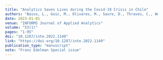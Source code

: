 ```yaml
---
title: "Analytics Saves Lives during the Covid-19 Crisis in Chile"
authors: "Basso, L., Goic, M., Olivares, M., Saure, D., Thraves, C., Weintraub, G., et al."
date: 2023-01-01
venue: "INFORMS Journal of Applied Analytics"
volume: "53(1)"
pages: "1-95"
doi: "10.1287/inte.2022.1149"
link: "https://doi.org/10.1287/inte.2022.1149"
publication_type: "manuscript"
note: "Franz Edelman Special issue"
---
```

